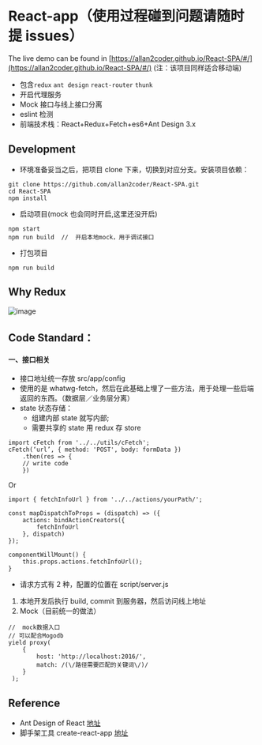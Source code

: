# React-app（使用过程碰到问题请随时提 issues）

The live demo can be found in [https://allan2coder.github.io/React-SPA/#/](https://allan2coder.github.io/React-SPA/#/) (注：该项目同样适合移动端)

* 包含`redux` `ant design` `react-router` `thunk`
* 开启代理服务
* Mock 接口与线上接口分离
* eslint 检测
* 前端技术栈：React+Redux+Fetch+es6+Ant Design 3.x

## Development

* 环境准备妥当之后，把项目 clone 下来，切换到对应分支。安装项目依赖：

```
git clone https://github.com/allan2coder/React-SPA.git
cd React-SPA
npm install
```

* 启动项目(mock 也会同时开启,这里还没开启)

```
npm start
npm run build  //  开启本地mock，用于调试接口
```

* 打包项目

```
npm run build
```

## Why Redux

![image](https://raw.githubusercontent.com/allan2coder/awesome-react/master/static/why-redux.jpg)


## Code Standard：

#### 一、接口相关

* 接口地址统一存放 src/app/config
* 使用的是 whatwg-fetch，然后在此基础上埋了一些方法，用于处理一些后端返回的东西。（数据层／业务层分离）
* state 状态存储：
  * 组建内部 state 就写内部;
  * 需要共享的 state 用 redux 存 store

```
import cFetch from '../../utils/cFetch';
cFetch(‘url’, { method: 'POST', body: formData })
    .then(res => {
    // write code
    })
```

Or

```
import { fetchInfoUrl } from '../../actions/yourPath/';

const mapDispatchToProps = (dispatch) => ({
    actions: bindActionCreators({
        fetchInfoUrl
    }, dispatch)
});

componentWillMount() {
    this.props.actions.fetchInfoUrl();
}
```

* 请求方式有 2 种，配置的位置在 script/server.js

1. 本地开发后执行 build, commit 到服务器，然后访问线上地址
2. Mock（目前统一的做法）

```
//  mock数据入口
// 可以配合Mogodb
yield proxy(
    {
        host: 'http://localhost:2016/',
        match: /(\/路径需要匹配的关键词\/)/
    }
 );
```

## Reference

* Ant Design of React [地址](https://ant.design/docs/react/introduce-cn)
* 脚手架工具 create-react-app [地址](https://github.com/facebookincubator/create-react-app)
